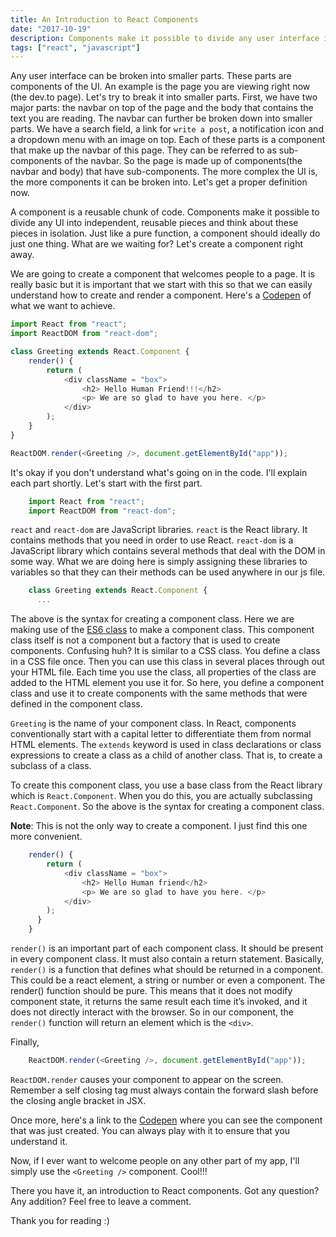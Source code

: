 ```yaml
---
title: An Introduction to React Components
date: "2017-10-19"
description: Components make it possible to divide any user interface into resuable parts. Find out about them in this article.
tags: ["react", "javascript"]
---
```



Any user interface can be broken into smaller parts. These parts are components of the UI. An example is the page you are viewing right now (the dev.to page). Let's try to break it into smaller parts. First, we have two major parts: the navbar on top of the page and the body that contains the text you are reading. The navbar can further be broken down into smaller parts. We have a search field, a link for `write a post`, a notification icon and a dropdown menu with an image on top. Each of these parts is a component that make up the navbar of this page. They can be referred to as sub-components of the navbar. So the page is made up of components(the navbar and body) that have sub-components. The more complex the UI is, the more components it can be broken into. Let's get a proper definition now.

A component is a reusable chunk of code. Components make it possible to divide any UI into independent, reusable pieces and think about these pieces in isolation. Just like a pure function, a component should ideally do just one thing. What are we waiting for? Let's create a component right away.

We are going to create a component that welcomes people to a page. It is really basic but it is important that we  start with this so that we can easily understand how to create and render a component. Here's a [Codepen](https://codepen.io/sayrah901/pen/pWGQjq) of what we want to achieve.

```js 
import React from "react";
import ReactDOM from "react-dom";

class Greeting extends React.Component {
    render() {
		return (
			<div className = "box">
				<h2> Hello Human Friend!!!</h2>
				<p> We are so glad to have you here. </p>
			</div>
		);
    }
}

ReactDOM.render(<Greeting />, document.getElementById("app"));
```

It's okay if you don't understand what's going on in the code. I'll explain each part shortly. Let's start with the first part. 

```js
    import React from "react";
    import ReactDOM from "react-dom";
```

`react` and `react-dom` are JavaScript libraries. `react` is the React library. It  contains methods that you need in order to use React. `react-dom` is a JavaScript library which contains several methods that deal with the DOM in some way.  What we are doing here is simply assigning these libraries to variables so that they can their methods can be used anywhere in our js file.

```js
    class Greeting extends React.Component {
      ...
```
The above is the syntax for creating a component class.
Here we are making use of the [ES6 class](https://developer.mozilla.org/en-US/docs/Web/JavaScript/Reference/Classes) to make a component class. This component class itself is not a component but a factory that is used to create components. Confusing huh? It is similar to a CSS class. You define a class in a CSS file once. Then you can use this class in several places through out your HTML file. Each time you use the class, all properties of the class are added to the HTML element you use it for. So here, you define a component class and use it to create components with the same methods that were defined in the component class.

`Greeting` is the name of your component class. In React, components conventionally start with a capital letter to differentiate them from normal HTML elements. The `extends` keyword is used in class declarations or class expressions to create a class as a child of another class. That is, to create a subclass of a class.

To create this component class, you use a base class from the React library which is `React.Component`. When you do this, you are actually subclassing  `React.Component`. So the above is the syntax for creating a component class. 

<b>Note</b>: This is not the only way to create a component. I just find this one more convenient.

```js
    render() {
        return (
			<div className = "box">
				<h2> Hello Human friend</h2>
				<p> We are so glad to have you here. </p>
			</div>
        );
      }
    }
```

`render()` is an important part of each component class. It should be present in every component class. It must also contain a return statement. Basically, `render()` is a function that defines what should be returned in a component. This could be a react element, a string or number or even a component. 
The render() function should be pure. This means that it does not modify component state, it returns the same result each time it’s invoked, and it does not directly interact with the browser.
So in our component, the `render()` function will return an element which is the `<div>`. 

Finally,

```js
    ReactDOM.render(<Greeting />, document.getElementById("app"));
```

`ReactDOM.render` causes your component to appear on the screen. Remember a self closing tag must always contain the forward slash before the closing angle bracket in JSX.

Once more, here's a link to the [Codepen](https://codepen.io/sayrah901/pen/pWGQjq) where you can see the component that was just created. You can always play with it to ensure that you understand it.

Now, if I ever want to welcome people on any other part of my app, I'll simply use the `<Greeting />` component. Cool!!!

There you have it, an introduction to React components. Got any question? Any addition? Feel free to leave a comment.

Thank you for reading :)
